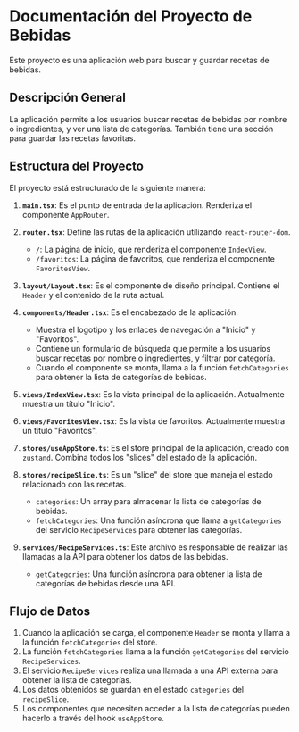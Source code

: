 # Documentación del Proyecto de Bebidas

Este proyecto es una aplicación web para buscar y guardar recetas de bebidas.

## Descripción General

La aplicación permite a los usuarios buscar recetas de bebidas por nombre o ingredientes, y ver una lista de categorías. También tiene una sección para guardar las recetas favoritas.

## Estructura del Proyecto

El proyecto está estructurado de la siguiente manera:

1.  **`main.tsx`**: Es el punto de entrada de la aplicación. Renderiza el componente `AppRouter`.

2.  **`router.tsx`**: Define las rutas de la aplicación utilizando `react-router-dom`.
    *   `/`: La página de inicio, que renderiza el componente `IndexView`.
    *   `/favoritos`: La página de favoritos, que renderiza el componente `FavoritesView`.

3.  **`layout/Layout.tsx`**: Es el componente de diseño principal. Contiene el `Header` y el contenido de la ruta actual.

4.  **`components/Header.tsx`**: Es el encabezado de la aplicación.
    *   Muestra el logotipo y los enlaces de navegación a "Inicio" y "Favoritos".
    *   Contiene un formulario de búsqueda que permite a los usuarios buscar recetas por nombre o ingredientes, y filtrar por categoría.
    *   Cuando el componente se monta, llama a la función `fetchCategories` para obtener la lista de categorías de bebidas.

5.  **`views/IndexView.tsx`**: Es la vista principal de la aplicación. Actualmente muestra un título "Inicio".

6.  **`views/FavoritesView.tsx`**: Es la vista de favoritos. Actualmente muestra un título "Favoritos".

7.  **`stores/useAppStore.ts`**: Es el store principal de la aplicación, creado con `zustand`. Combina todos los "slices" del estado de la aplicación.

8.  **`stores/recipeSlice.ts`**: Es un "slice" del store que maneja el estado relacionado con las recetas.
    *   `categories`: Un array para almacenar la lista de categorías de bebidas.
    *   `fetchCategories`: Una función asíncrona que llama a `getCategories` del servicio `RecipeServices` para obtener las categorías.

9.  **`services/RecipeServices.ts`**: Este archivo es responsable de realizar las llamadas a la API para obtener los datos de las bebidas.
    *   `getCategories`: Una función asíncrona para obtener la lista de categorías de bebidas desde una API.

## Flujo de Datos

1.  Cuando la aplicación se carga, el componente `Header` se monta y llama a la función `fetchCategories` del store.
2.  La función `fetchCategories` llama a la función `getCategories` del servicio `RecipeServices`.
3.  El servicio `RecipeServices` realiza una llamada a una API externa para obtener la lista de categorías.
4.  Los datos obtenidos se guardan en el estado `categories` del `recipeSlice`.
5.  Los componentes que necesiten acceder a la lista de categorías pueden hacerlo a través del hook `useAppStore`.